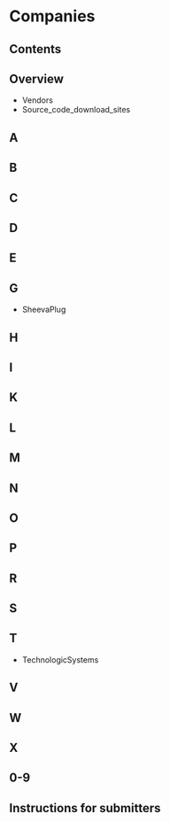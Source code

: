 # Companies
## Contents
## Overview
* Vendors
* Source_code_download_sites
## A
## B
## C
## D
## E
## G
* SheevaPlug
## H
## I
## K
## L
## M
## N
## O
## P
## R
## S
## T
* TechnologicSystems
## V
## W
## X
## 0-9
## Instructions for submitters
